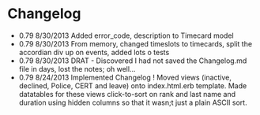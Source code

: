 Changelog
=========
- 0.79 8/30/2013 Added error_code, description to Timecard model
- 0.79 8/30/2013 From memory, changed timeslots to timecards, split the accordian div up on events, added lots o tests
- 0.79 8/30/2013 DRAT - Discovered I had not saved the Changelog.md file in days, lost the notes; oh well...
- 0.79 8/24/2013 Implemented Changelog ! Moved views (inactive, declined, Police, CERT and leave) onto index.html.erb template. Made datatables for these views click-to-sort on rank and last name and duration using hidden columns so that it wasn;t just a plain ASCII sort.